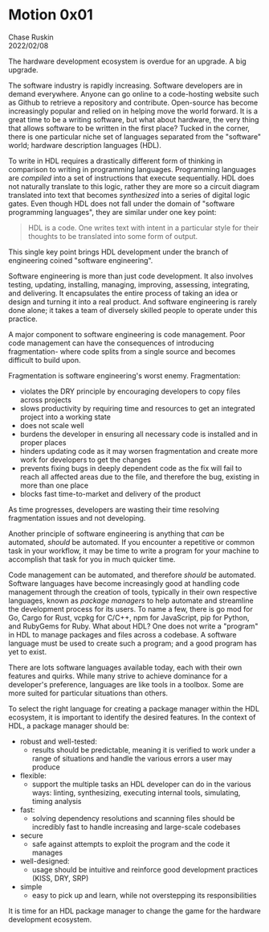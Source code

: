 Motion 0x01
===========
Chase Ruskin  
2022/02/08  

The hardware development ecosystem is overdue for an upgrade. A big upgrade.

The software industry is rapidly increasing. Software developers are in demand everywhere. Anyone can go online to a code-hosting website such as Github to retrieve a repository and contribute. Open-source has become increasingly popular and relied on in helping move the world forward. It is a great time to be a writing software, but what about hardware, the very thing that allows software to be written in the first place? Tucked in the corner, there is one particular niche set of languages separated from the "software" world; hardware description languages (HDL).

To write in HDL requires a drastically different form of thinking in comparison to writing in programming languages. Programming languages are _compiled_ into a set of instructions that execute sequentially. HDL does not naturally translate to this logic, rather they are more so a circuit diagram translated into text that becomes _synthesized_ into a series of digital logic gates. Even though HDL does not fall under the domain of "software programming languages", they are similar under one key point:

> HDL is a code. One writes text with intent in a particular style for their thoughts to be translated into some form of output.

This single key point brings HDL development under the branch of engineering coined "software engineering".

Software engineering is more than just code development. It also involves testing, updating, installing, managing, improving, assessing, integrating, and delivering. It encapsulates the entire process of taking an idea or design and turning it into a real product. And software engineering is rarely done alone; it takes a team of diversely skilled people to operate under this practice.

A major component to software engineering is code management. Poor code management can have the consequences of introducing fragmentation- where code splits from a single source and becomes difficult to build upon.

Fragmentation is software engineering's worst enemy. Fragmentation:
- violates the DRY principle by encouraging developers to copy files across projects
- slows productivity by requiring time and resources to get an integrated project into a working state
- does not scale well
- burdens the developer in ensuring all necessary code is installed and in proper places
- hinders updating code as it may worsen fragmentation and create more work for developers to get the changes
- prevents fixing bugs in deeply dependent code as the fix will fail to reach all affected areas due to the file, and therefore the bug, existing in more than one place
- blocks fast time-to-market and delivery of the product

As time progresses, developers are wasting their time resolving fragmentation issues and not developing.

Another principle of software engineering is anything that _can_ be automated, _should_ be automated. If you encounter a repetitive or common task in your workflow, it may be time to write a program for your machine to accomplish that task for you in much quicker time. 

Code management can be automated, and therefore _should_ be automated. Software languages have become increasingly good at handling code management through the creation of tools, typically in their own respective languages, known as _package managers_ to help automate and streamline the development process for its users. To name a few, there is go mod for Go, Cargo for Rust, vcpkg for C/C++, npm for JavaScript, pip for Python, and RubyGems for Ruby. What about HDL? One does not write a "program" in HDL to manage packages and files across a codebase. A software language must be used to create such a program; and a good program has yet to exist.

There are lots software languages available today, each with their own features and quirks. While many strive to achieve dominance for a developer's preference, languages are like tools in a toolbox. Some are more suited for particular situations than others.

To select the right language for creating a package manager  within the HDL ecosystem, it is important to identify the desired features. In the context of HDL, a package manager should be:

- robust and well-tested: 
    * results should be predictable, meaning it is verified to work under a range of situations and handle the various errors a user may produce
- flexible: 
    * support the multiple tasks an HDL developer can do in the various ways: linting, synthesizing, executing internal tools, simulating, timing analysis
- fast: 
    * solving dependency resolutions and scanning files should be incredibly fast to handle increasing and large-scale codebases
- secure
    * safe against attempts to exploit the program and the code it manages
- well-designed:
    * usage should be intuitive and reinforce good development practices (KISS, DRY, SRP)
- simple
    * easy to pick up and learn, while not overstepping its responsibilities

 It is time for an HDL package manager to change the game for the hardware development ecosystem.